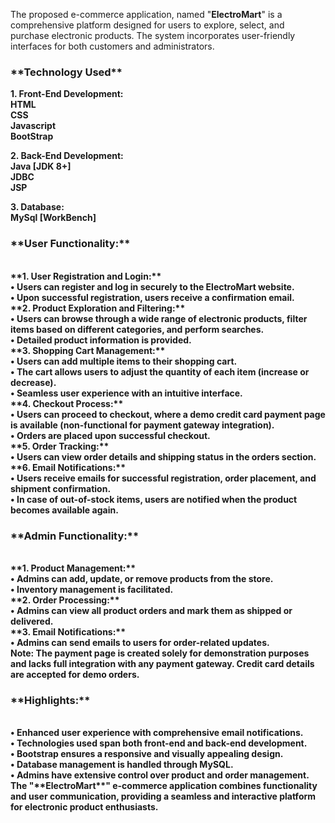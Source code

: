 The proposed e-commerce application, named "**ElectroMart**" is a comprehensive platform designed for users to explore, select, and purchase electronic products. The system incorporates user-friendly interfaces for both customers and administrators.<br>

<h3>**Technology Used**</h3>
<b>1. Front-End Development:<b></b><br>
HTML<br>
CSS<br>
Javascript<br>
BootStrap<br>

**2. Back-End Development:**<br>
Java [JDK 8+]<br>
JDBC<br>
JSP<br>

**3. Database:**<br>
MySql [WorkBench]<br>

<h3>**User Functionality:**</h3><br>
**1.	User Registration and Login:**<br>
•	Users can register and log in securely to the ElectroMart website.<br>
•	Upon successful registration, users receive a confirmation email.<br>
**2.	Product Exploration and Filtering:**<br>
•	Users can browse through a wide range of electronic products, filter items based on different categories, and perform searches.<br>
•	Detailed product information is provided.<br>
**3.	Shopping Cart Management:**<br>
•	Users can add multiple items to their shopping cart.<br>
•	The cart allows users to adjust the quantity of each item (increase or decrease).<br>
•	Seamless user experience with an intuitive interface.<br>
**4.	Checkout Process:**<br>
•	Users can proceed to checkout, where a demo credit card payment page is available (non-functional for payment gateway integration).<br>
•	Orders are placed upon successful checkout.<br>
**5.	Order Tracking:**<br>
•	Users can view order details and shipping status in the orders section.<br>
**6.	Email Notifications:**<br>
•	Users receive emails for successful registration, order placement, and shipment confirmation.<br>
•	In case of out-of-stock items, users are notified when the product becomes available again.<br>

<h3>**Admin Functionality:**</h3><br>
**1.	Product Management:**<br>
•	Admins can add, update, or remove products from the store.<br>
•	Inventory management is facilitated.<br>
**2.	Order Processing:**<br>
•	Admins can view all product orders and mark them as shipped or delivered.<br>
**3.	Email Notifications:**<br>
•	Admins can send emails to users for order-related updates.<br>
Note: The payment page is created solely for demonstration purposes and lacks full integration with any payment gateway. Credit card details are accepted for demo orders.<br>

<h3>**Highlights:**</h3><br>
•	Enhanced user experience with comprehensive email notifications.<br>
•	Technologies used span both front-end and back-end development.<br>
•	Bootstrap ensures a responsive and visually appealing design.<br>
•	Database management is handled through MySQL.<br>
•	Admins have extensive control over product and order management.<br>
The "**ElectroMart**" e-commerce application combines functionality and user communication, providing a seamless and interactive platform for electronic product enthusiasts.<br>



